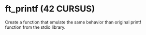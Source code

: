 # **ft_printf (42 CURSUS)**
Create a function that emulate the same behavior than original printf function from the stdio library.
